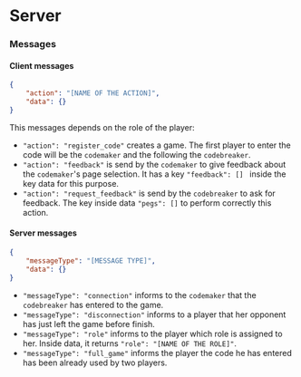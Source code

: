 # Server

### Messages

#### Client messages

```json
{
    "action": "[NAME OF THE ACTION]",
    "data": {}
}
```

This messages depends  on the role of the player:

* `"action": "register_code"` creates a game. The first player to enter the code will be the `codemaker` and the following the `codebreaker`.
* `"action": "feedback"` is send by the `codemaker` to give feedback about  the `codemaker`'s page selection. It has a key `"feedback": [] ` inside the key data for this purpose.
* `"action": "request_feedback"` is send by the `codebreaker` to ask for feedback. The key inside data `"pegs": []` to perform correctly this action.

#### Server messages

```json
{
    "messageType": "[MESSAGE TYPE]",
    "data": {}
}
```

* `"messageType": "connection"` informs to the `codemaker` that the `codebreaker` has entered to the game.
* `"messageType": "disconnection"` informs to a player that her opponent has just left the game before finish.
* `"messageType": "role"` informs to the player which role is assigned to her. Inside data, it returns `"role": "[NAME OF THE ROLE]"`.
* `"messageType": "full_game"` informs the player the code he has entered has been already used by two players.
